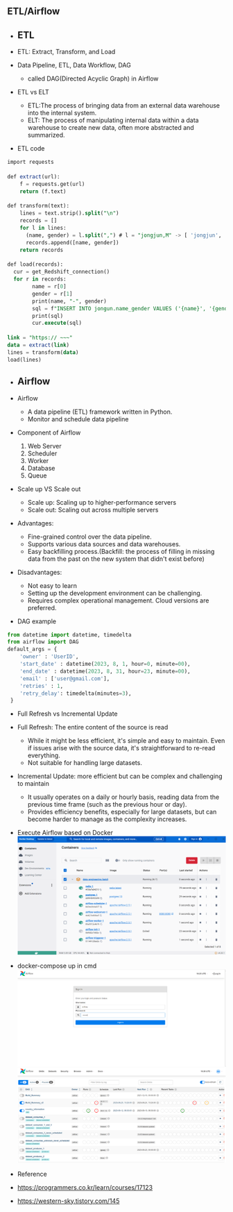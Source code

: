 ## ETL/Airflow

* ## ETL

* ETL: Extract, Transform, and Load
* Data Pipeline, ETL, Data Workflow, DAG
  * called DAG(Directed Acyclic Graph) in Airflow
* ETL vs ELT
  * ETL:The process of bringing data from an external data warehouse into the internal system.
  * ELT: The process of manipulating internal data within a data warehouse to create new data, often more abstracted and summarized.

* ETL code
```SQL
import requests

def extract(url):
    f = requests.get(url)
    return (f.text)

def transform(text):
    lines = text.strip().split("\n")
    records = []
    for l in lines:
      (name, gender) = l.split(",") # l = "jongjun,M" -> [ 'jongjun', 'M' ]
      records.append([name, gender])
    return records

def load(records):
  cur = get_Redshift_connection()
  for r in records:
        name = r[0]
        gender = r[1]
        print(name, "-", gender)
        sql = f"INSERT INTO jongun.name_gender VALUES ('{name}', '{gender}')"
        print(sql)
        cur.execute(sql)

link = "https:// ~~~"
data = extract(link)
lines = transform(data)
load(lines)
```
* ## Airflow

* Airflow
  * A data pipeline (ETL) framework written in Python.
  * Monitor and schedule data pipeline

* Component of Airflow
  1. Web Server
  2. Scheduler
  3. Worker
  4. Database
  5. Queue

 * Scale up VS Scale out
   * Scale up: Scaling up to higher-performance servers
   * Scale out: Scaling out across multiple servers

* Advantages:
  * Fine-grained control over the data pipeline.
  * Supports various data sources and data warehouses.
  * Easy backfilling process.(Backfill: the process of filling in missing data from the past on the new system that didn't exist before)

 * Disadvantages:
   * Not easy to learn
   * Setting up the development environment can be challenging.
   * Requires complex operational management. Cloud versions are preferred.
    
 * DAG example
```Python
from datetime import datetime, timedelta
from airflow import DAG
default_args = {
    'owner' : 'UserID',
    'start_date' : datetime(2023, 8, 1, hour=0, minute=00),
    'end_date' : datetime(2023, 8, 31, hour=23, minute=00),
    'email' : ['user@gmail.com'],
    'retries' : 1,
    'retry_delay': timedelta(minutes=3),
 }
```
* Full Refresh vs Incremental Update

* Full Refresh: The entire content of the source is read
  * While it might be less efficient, it's simple and easy to maintain. Even if issues arise with the source data, it's straightforward to re-read everything.
  * Not suitable for handling large datasets.

* Incremental Update: more efficient but can be complex and challenging to maintain
  * It usually operates on a daily or hourly basis, reading data from the previous time frame (such as the previous hour or day).
  * Provides efficiency benefits, especially for large datasets, but can become harder to manage as the complexity increases.
  
* Execute Airflow based on Docker
 ![Docker](https://github.com/jongjunkim/Data-Engineering-Study/blob/main/img/Docker.PNG)
* docker-compose up in cmd
 ![Airflow](https://github.com/jongjunkim/Data-Engineering-Study/blob/main/img/Airflow.PNG)
![Airflow.UI](https://github.com/jongjunkim/Data-Engineering-Study/blob/main/img/Airflow_UI.PNG)



* Reference

 * https://programmers.co.kr/learn/courses/17123
 * https://western-sky.tistory.com/145
